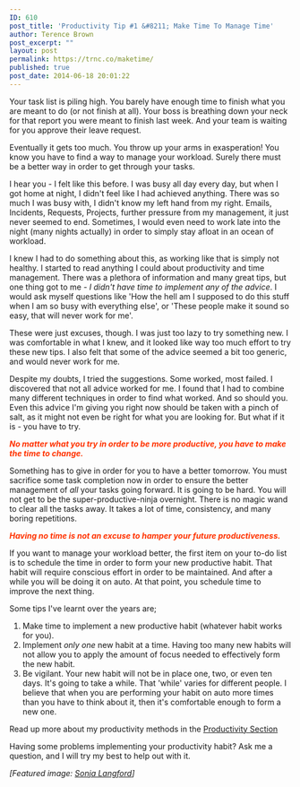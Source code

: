 ```yaml
---
ID: 610
post_title: 'Productivity Tip #1 &#8211; Make Time To Manage Time'
author: Terence Brown
post_excerpt: ""
layout: post
permalink: https://trnc.co/maketime/
published: true
post_date: 2014-06-18 20:01:22
---
```

Your task list is piling high. You barely have enough time to finish what you are meant to do (or not finish at all). Your boss is breathing down your neck for that report you were meant to finish last week. And your team is waiting for you approve their leave request.

Eventually it gets too much. You throw up your arms in exasperation! You know you have to find a way to manage your workload. Surely there must be a better way in order to get through your tasks.

I hear you - I felt like this before. I was busy all day every day, but when I got home at night, I didn't feel like I had achieved anything. There was so much I was busy with, I didn't know my left hand from my right. Emails, Incidents, Requests, Projects, further pressure from my management, it just never seemed to end. Sometimes, I would even need to work late into the night (many nights actually) in order to simply stay afloat in an ocean of workload.

I knew I had to do something about this, as working like that is simply not healthy. I started to read anything I could about productivity and time management. There was a plethora of information and many great tips, but one thing got to me - <em>I didn't have time to implement any of the advice</em>. I would ask myself questions like 'How the hell am I supposed to do this stuff when I am so busy with everything else', or 'These people make it sound so easy, that will never work for me'.

These were just excuses, though. I was just too lazy to try something new. I was comfortable in what I knew, and it looked like way too much effort to try these new tips. I also felt that some of the advice seemed a bit too generic, and would never work for me.

Despite my doubts, I tried the suggestions. Some worked, most failed. I discovered that not all advice worked for me. I found that I had to combine many different techniques in order to find what worked. And so should you. Even this advice I'm giving you right now should be taken with a pinch of salt, as it might not even be right for what you are looking for. But what if it is - you have to try.

<strong><em><span style="color:#ff3300;">No matter what you try in order to be more productive, you have to make the time to change.</span></em></strong>

Something has to give in order for you to have a better tomorrow. You must sacrifice some task completion now in order to ensure the better management of <em>all</em> your tasks going forward. It is going to be hard. You will not get to be the super-productive-ninja overnight. There is no magic wand to clear all the tasks away. It takes a lot of time, consistency, and many boring repetitions.

<strong><em><span style="color:#ff3300;">Having no time is not an excuse to hamper your future productiveness.</span></em></strong>

If you want to manage your workload better, the first item on your to-do list is to schedule the time in order to form your new productive habit. That habit will require conscious effort in order to be maintained. And after a while you will be doing it on auto. At that point, you schedule time to improve the next thing.

Some tips I've learnt over the years are;

<ol>
<li>Make time to implement a new productive habit (whatever habit works for you).</li>
<li>Implement <em>only one</em> new habit at a time. Having too many new habits will not allow you to apply the amount of focus needed to effectively form the new habit.</li>
<li>Be vigilant. Your new habit will not be in place one, two, or even ten days. It's going to take a while. That 'while' varies for different people. I believe that when you are performing your habit on auto more times than you have to think about it, then it's comfortable enough to form a new one.</li>
</ol>

Read up more about my productivity methods in the <a href="http://helpgrowchange.com/category/productivity/">Productivity Section</a>

Having some problems implementing your productivity habit? Ask me a question, and I will try my best to help out with it.

<em>[Featured image: <a href="http://unsplash.com/post/88038410284/download-by-sonja-langford">Sonja Langford</a>]</em>